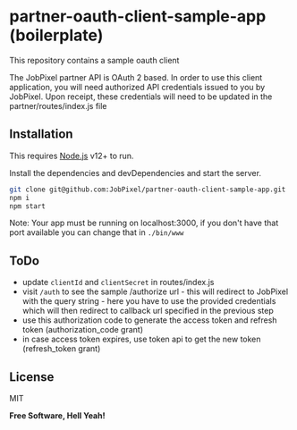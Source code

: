  # partner-oauth-client-sample-app (boilerplate)
This repository contains a sample oauth client

The JobPixel partner API is OAuth 2 based.  In order to use this client application, you will need authorized API credentials issued to you by JobPixel.  Upon receipt, these credentials will need to be updated in the partner/routes/index.js file

## Installation

This requires [Node.js](https://nodejs.org/) v12+ to run.

Install the dependencies and devDependencies and start the server.

```sh
git clone git@github.com:JobPixel/partner-oauth-client-sample-app.git
npm i
npm start
```

Note: Your app must be running on localhost:3000, if you don't have that port available you can change that in `./bin/www`

## ToDo

- update `clientId` and `clientSecret` in routes/index.js
- visit `/auth` to see the sample /authorize url -  this will redirect to JobPixel with the query string - here you have to use the provided credentials which will then redirect to callback url specified in the previous step
- use this authorization code to generate the access token and refresh token (authorization_code grant)
- in case access token expires, use token api to get the new token (refresh_token grant)

## License

MIT

**Free Software, Hell Yeah!**
